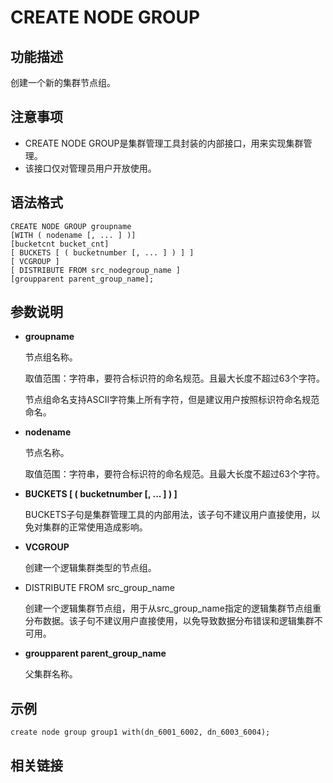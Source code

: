 # CREATE NODE GROUP

## 功能描述

创建一个新的集群节点组。

## 注意事项

- CREATE NODE GROUP是集群管理工具封装的内部接口，用来实现集群管理。
- 该接口仅对管理员用户开放使用。

## 语法格式

```
CREATE NODE GROUP groupname
[WITH ( nodename [, ... ] )]
[bucketcnt bucket_cnt]
[ BUCKETS [ ( bucketnumber [, ... ] ) ] ]
[ VCGROUP ]
[ DISTRIBUTE FROM src_nodegroup_name ]
[groupparent parent_group_name];
```

## 参数说明

- **groupname**

  节点组名称。

  取值范围：字符串，要符合标识符的命名规范。且最大长度不超过63个字符。

  节点组命名支持ASCII字符集上所有字符，但是建议用户按照标识符命名规范命名。

- **nodename**

  节点名称。

  取值范围：字符串，要符合标识符的命名规范。且最大长度不超过63个字符。

- **BUCKETS [ ( bucketnumber [, ... ] ) ]**

  BUCKETS子句是集群管理工具的内部用法，该子句不建议用户直接使用，以免对集群的正常使用造成影响。

- **VCGROUP**

  创建一个逻辑集群类型的节点组。

- DISTRIBUTE FROM src_group_name

  创建一个逻辑集群节点组，用于从src_group_name指定的逻辑集群节点组重分布数据。该子句不建议用户直接使用，以免导致数据分布错误和逻辑集群不可用。

- **groupparent parent_group_name**

  父集群名称。

## 示例

```
create node group group1 with(dn_6001_6002, dn_6003_6004);
```

## 相关链接